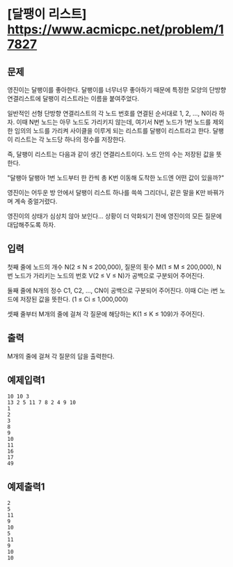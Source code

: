 # [달팽이 리스트] <https://www.acmicpc.net/problem/17827>

## 문제
영진이는 달팽이를 좋아한다. 달팽이를 너무너무 좋아하기 때문에 특정한 모양의 단방향 연결리스트에 달팽이 리스트라는 이름을 붙여주었다.

일반적인 선형 단방향 연결리스트의 각 노드 번호를 연결된 순서대로 1, 2, ..., N이라 하자. 이때 N번 노드는 아무 노드도 가리키지 않는데, 여기서 N번 노드가 1번 노드를 제외한 임의의 노드를 가리켜 사이클을 이루게 되는 리스트를 달팽이 리스트라고 한다. 달팽이 리스트는 각 노드당 하나의 정수를 저장한다.

즉, 달팽이 리스트는 다음과 같이 생긴 연결리스트이다. 노드 안의 수는 저장된 값을 뜻한다.

"달팽아 달팽아 1번 노드부터 한 칸씩 총 K번 이동해 도착한 노드엔 어떤 값이 있을까?"

영진이는 어두운 방 안에서 달팽이 리스트 하나를 쓱쓱 그리더니, 같은 말을 K만 바꿔가며 계속 중얼거렸다.

영진이의 상태가 심상치 않아 보인다... 상황이 더 악화되기 전에 영진이의 모든 질문에 대답해주도록 하자.

## 입력
첫째 줄에 노드의 개수 N(2 ≤ N ≤ 200,000), 질문의 횟수 M(1 ≤ M ≤ 200,000), N번 노드가 가리키는 노드의 번호 V(2 ≤ V ≤ N)가 공백으로 구분되어 주어진다.

둘째 줄에 N개의 정수 C1, C2, …, CN이 공백으로 구분되어 주어진다. 이때 Ci는 i번 노드에 저장된 값을 뜻한다. (1 ≤ Ci ≤ 1,000,000)

셋째 줄부터 M개의 줄에 걸쳐 각 질문에 해당하는 K(1 ≤ K ≤ 109)가 주어진다.

## 출력
M개의 줄에 걸쳐 각 질문의 답을 출력한다.

## 예제입력1
```
10 10 3
13 2 5 11 7 8 2 4 9 10
1
2
3
8
9
10
11
16
17
49
```
## 예제출력1
```
2
5
11
9
10
5
11
9
10
10
```

```
